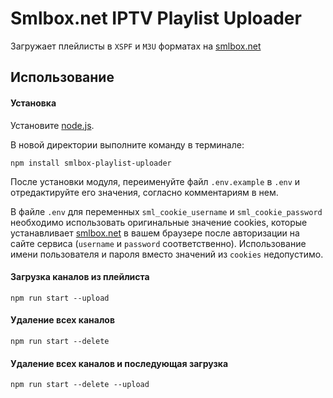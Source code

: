 # Smlbox.net IPTV Playlist Uploader

Загружает плейлисты в `XSPF` и `M3U` форматах на [smlbox.net](http://www.smlbox.net/)

## Использование

#### Установка
Установите [node.js](https://nodejs.org/).

В новой директории выполните команду в терминале:
```
npm install smlbox-playlist-uploader
```

После установки модуля, переименуйте файл `.env.example` в `.env` и отредактируйте его значения, согласно комментариям в нем.

В файле `.env` для переменных `sml_cookie_username` и `sml_cookie_password` необходимо использовать оригинальные значение cookies, которые устанавливает [smlbox.net](http://www.smlbox.net/) в вашем браузере после авторизации на сайте сервиса (`username` и `password` соответственно). Использование имени пользователя и пароля вместо значений из `cookies` недопустимо.

#### Загрузка каналов из плейлиста
```
npm run start --upload
```
#### Удаление всех каналов
```
npm run start --delete
```
#### Удаление всех каналов и последующая загрузка
```
npm run start --delete --upload
```